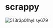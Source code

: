 # scrappy

![513r3p01hyl _sy679_](https://user-images.githubusercontent.com/2033580/29814478-c241c266-8cad-11e7-9b94-06b04405bec0.jpg)

